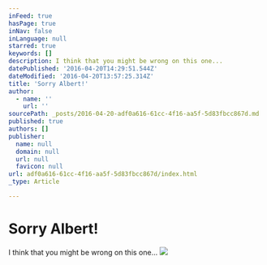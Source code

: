 ```yaml
---
inFeed: true
hasPage: true
inNav: false
inLanguage: null
starred: true
keywords: []
description: I think that you might be wrong on this one...
datePublished: '2016-04-20T14:29:51.544Z'
dateModified: '2016-04-20T13:57:25.314Z'
title: 'Sorry Albert!'
author:
  - name: ''
    url: ''
sourcePath: _posts/2016-04-20-adf0a616-61cc-4f16-aa5f-5d83fbcc867d.md
published: true
authors: []
publisher:
  name: null
  domain: null
  url: null
  favicon: null
url: adf0a616-61cc-4f16-aa5f-5d83fbcc867d/index.html
_type: Article

---
```

# Sorry Albert!

I think that you might be wrong on this one...
![](https://the-grid-user-content.s3-us-west-2.amazonaws.com/32bb011f-0522-4256-a900-e96b31ef71d1.jpg)